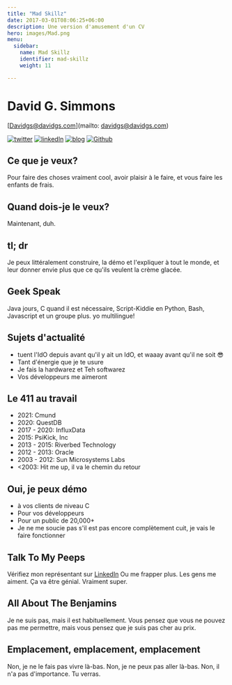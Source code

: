 ```yaml
---
title: "Mad Skillz"
date: 2017-03-01T08:06:25+06:00
description: Une version d'amusement d'un CV
hero: images/Mad.png
menu:
  sidebar:
    name: Mad Skillz
    identifier: mad-skillz
    weight: 11

---
```


# David G. Simmons
[Davidgs@davidgs.com](mailto: davidgs@davidgs.com)

[![twitter](/posts/mad-skillz/images/twitter-icon-sm.png)](https://twitter.com/davidgsIoT) [![linkedIn](/posts/mad-skillz/images/linkedin-icon-sm.png)](https://linkedin.com/in/davidgsimmons) [![blog](/posts/mad-skillz/images/blog_icon-sm.png)](/posts) [![Github](/posts/mad-skillz/images/GitHub-Logo-Mark-sm.png)](https://github.com/davidgs)

## Ce que je veux?
Pour faire des choses vraiment cool, avoir plaisir à le faire, et vous faire les enfants de frais.

## Quand dois-je le veux?
Maintenant, duh.

## tl; dr
Je peux littéralement construire, la démo et l'expliquer à tout le monde, et leur donner envie plus que ce qu'ils veulent la crème glacée.

## Geek Speak
Java jours, C quand il est nécessaire, Script-Kiddie en Python, Bash, Javascript et un groupe plus. yo multilingue!

## Sujets d'actualité
- tuent l'IdO depuis avant qu'il y ait un IdO, et waaay avant qu'il ne soit 😎
- Tant d'énergie que je te usure
- Je fais la hardwarez et Teh softwarez
- Vos développeurs me aimeront

## Le 411 au travail
- 2021: Cmund
- 2020: QuestDB
- 2017 - 2020: InfluxData
- 2015: PsiKick, Inc
- 2013 - 2015: Riverbed Technology
- 2012 - 2013: Oracle
- 2003 - 2012: Sun Microsystems Labs
- &lt;2003: Hit me up, il va le chemin du retour

## Oui, je peux démo
- à vos clients de niveau C
- Pour vos développeurs
- Pour un public de 20,000+
- Je ne me soucie pas s'il est pas encore complètement cuit, je vais le faire fonctionner

## Talk To My Peeps
Vérifiez mon représentant sur [LinkedIn](https://linkedin.com/in/davidgsimmons) Ou me frapper plus. Les gens me aiment. Ça va être génial. Vraiment super.

## All About The Benjamins
Je ne suis pas, mais il est habituellement. Vous pensez que vous ne pouvez pas me permettre, mais vous pensez que je suis pas cher au prix.

## Emplacement, emplacement, emplacement
Non, je ne le fais pas vivre là-bas. Non, je ne peux pas aller là-bas. Non, il n'a pas d'importance. Tu verras.
